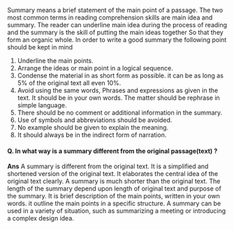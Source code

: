 Summary means a brief statement of the main point of a passage. The two most common terms in reading comprehension skills are main idea and summary. The reader can underline main idea during the process of reading and the summary is the skill of putting the main ideas together So that they form an organic whole. In order to write a good summary the following point should be kept in mind

1. Underline the main points.
2. Arrange the ideas or main point in a logical sequence.
3. Condense the material in as short form as possible. it can be as long as 5% of the original text all even 10%.
4. Avoid using the same words, Phrases and expressions as given in the text. It should be in your own words. The matter should be rephrase in simple language.
5. There should be no comment or additional information in the summary.
6. Use of symbols and abbreviations should be avoided.
7. No example should be given to explain the meaning.
8. It should always be in the indirect form of narration.

#### Q. In what way is a summary different from the original passage(text) ?
**Ans** A summary is different from the original text. It is a simplified and shortened version of the original text. It elaborates the central idea of the original text clearly. A summary is much shorter than the original text. The length of the summary depend upon length of original text and purpose of the summary. It is brief description of the main points, written in your own words. it outline the main points in a specific structure. A summary can be used in a variety of situation, such as summarizing a meeting or introducing a complex design idea.